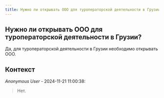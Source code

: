 ```yaml
---
title: Нужно ли открывать ООО для туроператорской деятельности в Грузии?
---
```


## Нужно ли открывать ООО для туроператорской деятельности в Грузии?

Да, для туроператорской деятельности в Грузии необходимо открывать ООО.

## Контекст

_Anonymous User_ - 2024-11-21 11:00:38:

> Нет.
